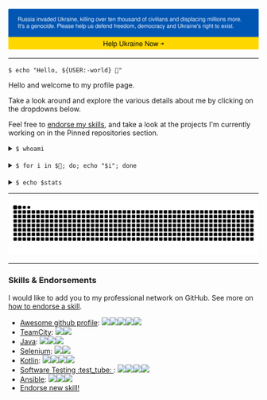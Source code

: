 [![Stand With Ukraine](https://raw.githubusercontent.com/vshymanskyy/StandWithUkraine/main/banner2-direct.svg)](https://stand-with-ukraine.pp.ua)

---

<code>$ echo "Hello, ${USER:-world} 👋"</code>

Hello and welcome to my profile page.

Take a look around and explore the various details about me by clicking on the dropdowns below.

Feel free to [endorse my skills](#skills--endorsements), and take a look at the projects I'm currently working on in the Pinned repositories section.

<details> 
  <summary><code>$ whoami</code></summary>
  <br/>
My name is Særgeir, I am a self-taught software guy, made in 🇺🇦, living in beautiful ❤️ 🇳🇴🇳🇴🇳🇴
<br>At work I'm most passionate about software quality 🔍 , development experience 💯 and automation ⚙️  I also enjoy uncovering and fixing nasty 🐞
<br>In my spare time I enjoy a variety of different things which are too numerous to list here.
</details>

<br/>

<details> 
  <summary><code>$ for i in $📌; do; echo "$i"; done</code></summary>
  <br/>
  <ul>
    <li>🦸‍♂️ By day I'm a Lead Cloud Platform Developer <a href="https://www.welcomeworkdays.com">@WelcomeWorkdays</a>, where we are creating a digital platform for a flexible workplace. I mainly work with cloud and automation 🤖 I use TDD (Tea Driven Development 🍵 ) daily. My main focus responsibilities are architecture and provisioning of cloud platform on GCP ☁️ , CI and development experience 💯, but I also do a little side-work (mainly mentoring and providing guidance to the rest of the dev team) on back-end and test automation 🧪</li>
    <li>🦹‍♂️ By night I’m currently learning 🌱 <a href="https://www.scala-lang.org/">λ Scala</a> and functional programming, and want to try it as a more developer-friendly alternative to Kotlin 🇰 and Java 🇯.</li>
    <ul>
      <li> 🌲 My "evergreen goals" are: learning and expanding my programming and leadership skills. I am always excited about new challenges, and I want to be ready for anything I might end up doing professionally in the future. I love learning new stuff, so as Gandhi once said, <i>"Learn as if you were to live forever"</i> 📚</li>
    </ul>
    <li>❤️  Things I care about:</li>
    <ul>
      <li>🔏 Online privacy and personal data protection</li>
      <li>:octocat: OSS</li>
      <li>📖 Free and open knowledge</li>
    </ul>
    <li>📫 I'm not a fan of Twitter and social media in general, but here are some ways how to reach me:</li>
    <ul>
      <li>📧 <code>$( echo 'freceb@qvfebbg.bet' | tr 'N-ZA-Mn-za-m' 'A-Za-z' )</code></li>
      <li>💬 <a href="https://github.com/serpro69/serpro69/discussions">ask me about anything</a>
      <li>🕶️ <a href="https://matrix.to/#/@serpro:matrix.org">matrix</a></li>
      <li>🔗 <a href="https://www.linkedin.com/in/serpro69/">linkedin</a></li>
      <li>☕ <a href="https://www.buymeacoffee.com/serpro69">buymeacoffee</a></li>
      <li>☕ <a href="https://www.ko-fi.com/serpro69">ko-fi</a></li>
    </ul>
    <li>⚡ Fun facts:</li>
    <ul>
      <li>Before coming to live in Norway 🇳🇴, I've spent ~2 years living in Mumbai, India 🇮🇳</li>
      <li>I haven't been a coder for my entire professional life. I have a second degree in Finance and I worked in Audit and Finance, among other things, before I found myself in IT...</li>
      <li>Some people call me Sergio, for no immediately apparent reasons...</li>
    </ul>
  </ul>
</details>

<br/>

<details>
  <summary><code>$ echo $stats</code></summary>
  <br/>
  <a href="https://github.com/serpro69"><img alt="Github Stats" src="https://github-profile-trophy.vercel.app/?username=serpro69&theme=nord&no-bg=true"/></a>
</details>

---

<picture>
  <source media="(prefers-color-scheme: dark)" srcset="https://raw.githubusercontent.com/serpro69/serpro69/output/github-contribution-grid-snake-dark.svg">
  <source media="(prefers-color-scheme: light)" srcset="https://raw.githubusercontent.com/serpro69/serpro69/output/github-contribution-grid-snake.svg">
  <img alt="github contribution grid snake animation" src="https://raw.githubusercontent.com/serpro69/serpro69/output/github-contribution-grid-snake.svg">
</picture>
<!--generated with https://github.com/Platane/snk -->

---

<!--START_SECTION:endorsements-->
  ### Skills & Endorsements
  
  I would like to add you to my professional network on GitHub. See more on [how to endorse a skill](https://github.com/serpro69/serpro69/issues/3).

  <ul>
  <li><a href="https://github.com/serpro69/serpro69/issues/9">Awesome github profile</a>: <img src=https://avatars.githubusercontent.com/u/76916525?u=71c8d2f77c1a9fa147eb4363601e777c97a6240a&v=4&s=20 height=20 /><img src=https://avatars.githubusercontent.com/u/76916525?u=71c8d2f77c1a9fa147eb4363601e777c97a6240a&v=4&s=20 height=20 /><img src=https://avatars.githubusercontent.com/u/76916525?u=71c8d2f77c1a9fa147eb4363601e777c97a6240a&v=4&s=20 height=20 /><img src=https://avatars.githubusercontent.com/u/22973227?u=cbdf35ef31bf3db8a118503beb03f1f513c38481&v=4&s=20 height=20 /><img src=https://avatars.githubusercontent.com/u/147504002?u=3dc09d8ac4c0afedeefababf6ae084c9d51d48a6&v=4&s=20 height=20 /></li>
<li><a href="https://github.com/serpro69/serpro69/issues/8">TeamCity</a>: <img src=https://avatars.githubusercontent.com/u/88715481?v=4&s=20 height=20 /><img src=https://avatars.githubusercontent.com/u/88715481?v=4&s=20 height=20 /></li>
<li><a href="https://github.com/serpro69/serpro69/issues/7">Java</a>: <img src=https://avatars.githubusercontent.com/u/88715481?v=4&s=20 height=20 /><img src=https://avatars.githubusercontent.com/u/88715481?v=4&s=20 height=20 /><img src=https://avatars.githubusercontent.com/u/76916525?u=71c8d2f77c1a9fa147eb4363601e777c97a6240a&v=4&s=20 height=20 /></li>
<li><a href="https://github.com/serpro69/serpro69/issues/6">Selenium</a>: <img src=https://avatars.githubusercontent.com/u/88715481?v=4&s=20 height=20 /><img src=https://avatars.githubusercontent.com/u/88715481?v=4&s=20 height=20 /></li>
<li><a href="https://github.com/serpro69/serpro69/issues/5">Kotlin</a>: <img src=https://avatars.githubusercontent.com/u/22973227?u=cbdf35ef31bf3db8a118503beb03f1f513c38481&v=4&s=20 height=20 /><img src=https://avatars.githubusercontent.com/u/88715481?v=4&s=20 height=20 /><img src=https://avatars.githubusercontent.com/u/88715481?v=4&s=20 height=20 /><img src=https://avatars.githubusercontent.com/u/76916525?u=71c8d2f77c1a9fa147eb4363601e777c97a6240a&v=4&s=20 height=20 /></li>
<li><a href="https://github.com/serpro69/serpro69/issues/4">Software Testing :test_tube: </a>: <img src=https://avatars.githubusercontent.com/u/22973227?u=cbdf35ef31bf3db8a118503beb03f1f513c38481&v=4&s=20 height=20 /><img src=https://avatars.githubusercontent.com/u/88715481?v=4&s=20 height=20 /><img src=https://avatars.githubusercontent.com/u/88715481?v=4&s=20 height=20 /><img src=https://avatars.githubusercontent.com/u/76916525?u=71c8d2f77c1a9fa147eb4363601e777c97a6240a&v=4&s=20 height=20 /></li>
<li><a href="https://github.com/serpro69/serpro69/issues/2">Ansible</a>: <img src=https://avatars.githubusercontent.com/u/22973227?u=cbdf35ef31bf3db8a118503beb03f1f513c38481&v=4&s=20 height=20 /><img src=https://avatars.githubusercontent.com/u/88715481?v=4&s=20 height=20 /><img src=https://avatars.githubusercontent.com/u/88715481?v=4&s=20 height=20 /></li>
  <li><a href="https://github.com/serpro69/serpro69/issues/new?assignees=&labels=&template=endorsement-template.md&title=Endorse%3A+SKILL_HERE">Endorse new skill!</a></li>
  </ul>
  <!--END_SECTION:endorsements-->
